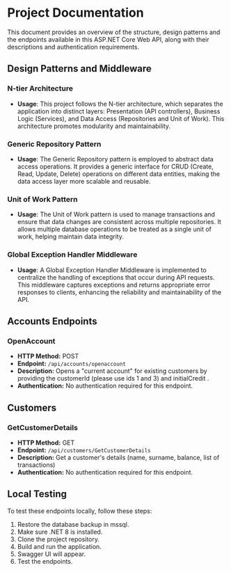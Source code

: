 # Project Documentation

This document provides an overview of the structure, design patterns and the endpoints available in this ASP.NET Core Web API, along with their descriptions and authentication requirements.

## Design Patterns and Middleware

### N-tier Architecture

- **Usage**: This project follows the N-tier architecture, which separates the application into distinct layers: Presentation (API controllers), Business Logic (Services), and Data Access (Repositories and Unit of Work). This architecture promotes modularity and maintainability.

### Generic Repository Pattern

- **Usage**: The Generic Repository pattern is employed to abstract data access operations. It provides a generic interface for CRUD (Create, Read, Update, Delete) operations on different data entities, making the data access layer more scalable and reusable.

### Unit of Work Pattern

- **Usage**: The Unit of Work pattern is used to manage transactions and ensure that data changes are consistent across multiple repositories. It allows multiple database operations to be treated as a single unit of work, helping maintain data integrity.

### Global Exception Handler Middleware

- **Usage**: A Global Exception Handler Middleware is implemented to centralize the handling of exceptions that occur during API requests. This middleware captures exceptions and returns appropriate error responses to clients, enhancing the reliability and maintainability of the API.

## Accounts Endpoints

### OpenAccount

- **HTTP Method:** POST
- **Endpoint:** `/api/accounts/openaccount`
- **Description:** Opens a "current account" for existing customers by providing the customerId (please use ids 1 and 3) and initialCredit .
- **Authentication:** No authentication required for this endpoint.

## Customers

### GetCustomerDetails

- **HTTP Method:** GET
- **Endpoint:** `/api/customers/GetCustomerDetails`
- **Description:** Get a customer's details (name, surname, balance, list of transactions)
- **Authentication:** No authentication required for this endpoint.

## Local Testing

To test these endpoints locally, follow these steps:

1. Restore the database backup in mssql.
2. Make sure .NET 8 is installed.
3. Clone the project repository.
4. Build and run the application.
5. Swagger UI will appear.
6. Test the endpoints.
